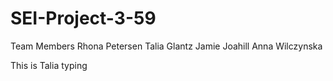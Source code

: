 # SEI-Project-3-59

Team Members
Rhona Petersen
Talia Glantz
Jamie Joahill
Anna Wilczynska

This is Talia typing